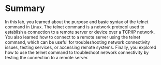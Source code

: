 # Summary

In this lab, you learned about the purpose and basic syntax of the telnet command in Linux. The telnet command is a network protocol used to establish a connection to a remote server or device over a TCP/IP network. You also learned how to connect to a remote server using the telnet command, which can be useful for troubleshooting network connectivity issues, testing services, or accessing remote systems. Finally, you explored how to use the telnet command to troubleshoot network connectivity by testing the connection to a remote server.
